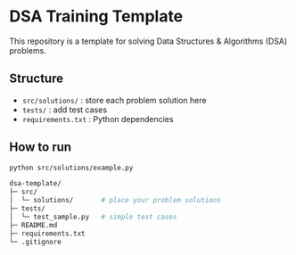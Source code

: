 # DSA Training Template

This repository is a template for solving Data Structures & Algorithms (DSA) problems.

## Structure
- `src/solutions/` : store each problem solution here
- `tests/` : add test cases
- `requirements.txt` : Python dependencies

## How to run
```bash
python src/solutions/example.py

dsa-template/
├─ src/
│  └─ solutions/       # place your problem solutions
├─ tests/
│  └─ test_sample.py   # simple test cases
├─ README.md
├─ requirements.txt
└─ .gitignore
